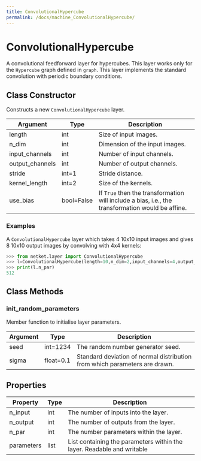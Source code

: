 ```yaml
---
title: ConvolutionalHypercube
permalink: /docs/machine_ConvolutionalHypercube/
---
```

# ConvolutionalHypercube
A convolutional feedforward layer for hypercubes. This layer works only for the ``Hypercube`` graph defined in ``graph``. This layer implements the standard convolution with periodic boundary conditions.

## Class Constructor
Constructs a new ``ConvolutionalHypercube`` layer.

|   Argument    |   Type   |                                           Description                                            |
|---------------|----------|--------------------------------------------------------------------------------------------------|
|length         |int       |Size of input images.                                                                             |
|n_dim          |int       |Dimension of the input images.                                                                    |
|input_channels |int       |Number of input channels.                                                                         |
|output_channels|int       |Number of output channels.                                                                        |
|stride         |int=1     |Stride distance.                                                                                  |
|kernel_length  |int=2     |Size of the kernels.                                                                              |
|use_bias       |bool=False|If ``True`` then the transformation will include a bias, i.e., the transformation would be affine.|

### Examples
A ``ConvolutionalHypercube`` layer which takes 4 10x10 input images
and gives 8 10x10 output images by convolving with 4x4 kernels:

```python
>>> from netket.layer import ConvolutionalHypercube
>>> l=ConvolutionalHypercube(length=10,n_dim=2,input_channels=4,output_channels=8,kernel_length=4)
>>> print(l.n_par)
512

```



## Class Methods 
### init_random_parameters
Member function to initialise layer parameters.

|Argument|  Type   |                               Description                                |
|--------|---------|--------------------------------------------------------------------------|
|seed    |int=1234 |The random number generator seed.                                         |
|sigma   |float=0.1|Standard deviation of normal distribution from which parameters are drawn.|

## Properties
| Property |Type|                                    Description                                    |
|----------|----|-----------------------------------------------------------------------------------|
|n_input   |int | The number of inputs into the layer.                                              |
|n_output  |int | The number of outputs from the layer.                                             |
|n_par     |int | The number parameters within the layer.                                           |
|parameters|list| List containing the parameters within the layer.             Readable and writable|

